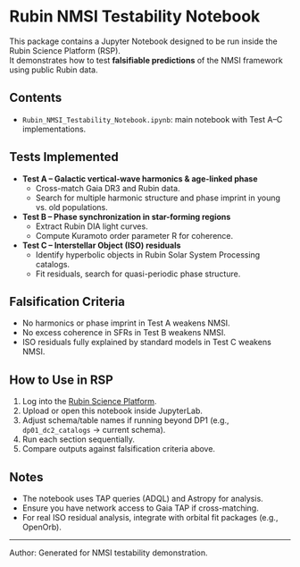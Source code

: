 # Rubin NMSI Testability Notebook

This package contains a Jupyter Notebook designed to be run inside the Rubin Science Platform (RSP).  
It demonstrates how to test **falsifiable predictions** of the NMSI framework using public Rubin data.

## Contents
- `Rubin_NMSI_Testability_Notebook.ipynb`: main notebook with Test A–C implementations.

## Tests Implemented
- **Test A – Galactic vertical-wave harmonics & age-linked phase**
  - Cross-match Gaia DR3 and Rubin data.
  - Search for multiple harmonic structure and phase imprint in young vs. old populations.
- **Test B – Phase synchronization in star-forming regions**
  - Extract Rubin DIA light curves.
  - Compute Kuramoto order parameter R for coherence.
- **Test C – Interstellar Object (ISO) residuals**
  - Identify hyperbolic objects in Rubin Solar System Processing catalogs.
  - Fit residuals, search for quasi-periodic phase structure.

## Falsification Criteria
- No harmonics or phase imprint in Test A weakens NMSI.
- No excess coherence in SFRs in Test B weakens NMSI.
- ISO residuals fully explained by standard models in Test C weakens NMSI.

## How to Use in RSP
1. Log into the [Rubin Science Platform](https://data.lsst.cloud/).
2. Upload or open this notebook inside JupyterLab.
3. Adjust schema/table names if running beyond DP1 (e.g., `dp01_dc2_catalogs` → current schema).
4. Run each section sequentially.
5. Compare outputs against falsification criteria above.

## Notes
- The notebook uses TAP queries (ADQL) and Astropy for analysis.
- Ensure you have network access to Gaia TAP if cross-matching.
- For real ISO residual analysis, integrate with orbital fit packages (e.g., OpenOrb).

---
Author: Generated for NMSI testability demonstration.
